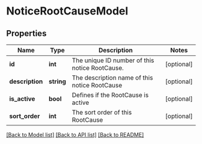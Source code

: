 # NoticeRootCauseModel

## Properties
Name | Type | Description | Notes
------------ | ------------- | ------------- | -------------
**id** | **int** | The unique ID number of this notice RootCause. | [optional] 
**description** | **string** | The description name of this notice RootCause | [optional] 
**is_active** | **bool** | Defines if the RootCause is active | [optional] 
**sort_order** | **int** | The sort order of this RootCause | [optional] 

[[Back to Model list]](../README.md#documentation-for-models) [[Back to API list]](../README.md#documentation-for-api-endpoints) [[Back to README]](../README.md)


